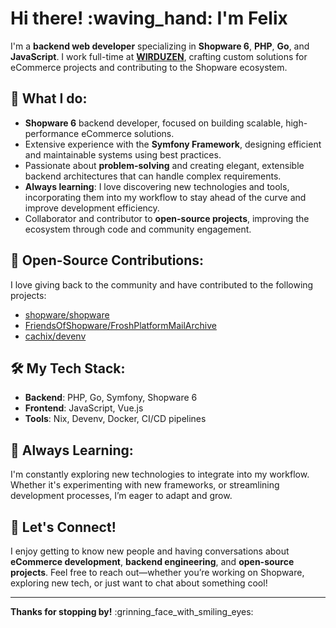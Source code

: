 # Hi there! :waving_hand: I'm Felix

I'm a **backend web developer** specializing in **Shopware 6**, **PHP**, **Go**, and **JavaScript**. I work full-time at [**WIRDUZEN**](https://wirduzen.digital), crafting custom solutions for eCommerce projects and contributing to the Shopware ecosystem.

## :rocket: What I do:
- **Shopware 6** backend developer, focused on building scalable, high-performance eCommerce solutions.
- Extensive experience with the **Symfony Framework**, designing efficient and maintainable systems using best practices.
- Passionate about **problem-solving** and creating elegant, extensible backend architectures that can handle complex requirements.
- **Always learning**: I love discovering new technologies and tools, incorporating them into my workflow to stay ahead of the curve and improve development efficiency.
- Collaborator and contributor to **open-source projects**, improving the ecosystem through code and community engagement.

## :busts_in_silhouette: Open-Source Contributions:
I love giving back to the community and have contributed to the following projects:
- [shopware/shopware](https://github.com/shopware/shopware)
- [FriendsOfShopware/FroshPlatformMailArchive](https://github.com/FriendsOfShopware/FroshPlatformMailArchive)
- [cachix/devenv](https://github.com/cachix/devenv)

## :hammer_and_wrench: My Tech Stack:
- **Backend**: PHP, Go, Symfony, Shopware 6
- **Frontend**: JavaScript, Vue.js
- **Tools**: Nix, Devenv, Docker, CI/CD pipelines

## :seedling: Always Learning:
I'm constantly exploring new technologies to integrate into my workflow. Whether it's experimenting with new frameworks, or streamlining development processes, I’m eager to adapt and grow.

## :handshake: Let's Connect!
I enjoy getting to know new people and having conversations about **eCommerce development**, **backend engineering**, and **open-source projects**. Feel free to reach out—whether you’re working on Shopware, exploring new tech, or just want to chat about something cool!

---

**Thanks for stopping by!** :grinning_face_with_smiling_eyes:
